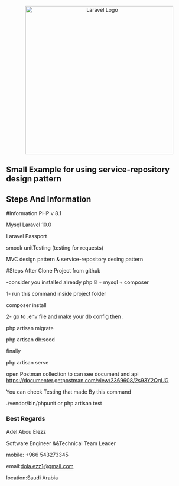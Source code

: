 <p align="center"><a href="https://laravel.com" target="_blank"><img src="https://raw.githubusercontent.com/laravel/art/master/logo-lockup/5%20SVG/2%20CMYK/1%20Full%20Color/laravel-logolockup-cmyk-red.svg" width="400" alt="Laravel Logo"></a></p>
</p>

## Small Example for using service-repository design pattern

## Steps And Information
#Information
PHP v 8.1

Mysql
Laravel 10.0

Laravel Passport

smook unitTesting (testing for requests)



MVC design pattern & service-repository desing pattern

#Steps
After Clone Project from github

-consider you installed already php 8 + mysql + composer

1- run this command inside project folder

composer install

2- go to .env file and make your db config then .

php artisan migrate

php artisan db:seed

finally

php artisan serve

open Postman collection to can see document and api
https://documenter.getpostman.com/view/2369608/2s93Y2QgUG

You can check Testing that made By this command

./vendor/bin/phpunit or php artisan test

### Best Regards


Adel Abou Elezz

Software Engineer &&Technical Team Leader

mobile: +966 543273345

email:dola.ezz1@gmail.com

location:Saudi Arabia
